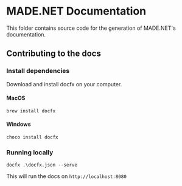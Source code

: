 # MADE.NET Documentation

This folder contains source code for the generation of MADE.NET's documentation.

## Contributing to the docs

### Install dependencies

Download and install docfx on your computer.

#### MacOS

```
brew install docfx
```

#### Windows

```
choco install docfx
```

### Running locally

```
docfx .\docfx.json --serve
```

This will run the docs on `http://localhost:8080`